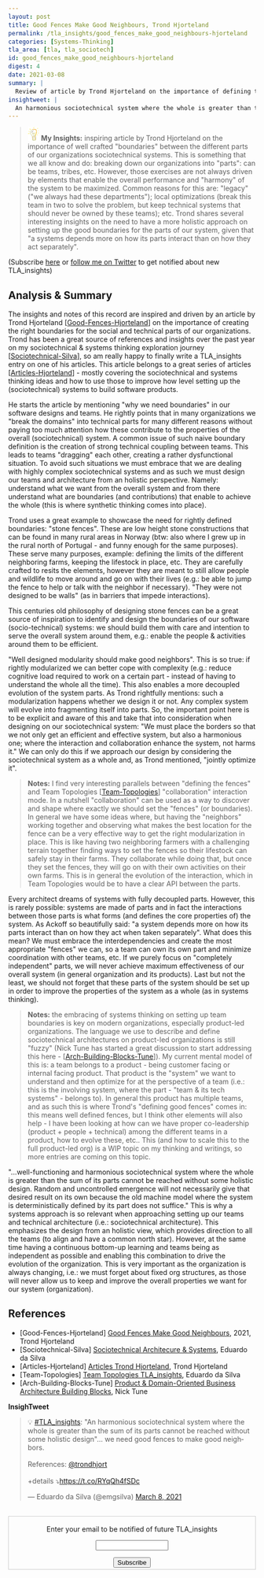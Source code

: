 ```yaml
---
layout: post
title: Good Fences Make Good Neighbours, Trond Hjorteland
permalink: /tla_insights/good_fences_make_good_neighbours-hjorteland
categories: [Systems-Thinking]
tla_area: [tla, tla_sociotech]
id: good_fences_make_good_neighbours-hjorteland
digest: 4
date: 2021-03-08
summary: |
  Review of article by Trond Hjorteland on the importance of defining the appropriate teams and technical systems boundaries. This can only be achieved by having an holistic approach to what we want to accomplish on the system that "contains" the parts (i.e.: systems thinking approach). Failing to do so will lead to local optimizations and not having "good neighbors" (and as such not optimizing the effectiness of the systems).
insightweet: |
  An harmonious sociotechnical system where the whole is greater than the sum of its parts cannot be reached without some holistic design. Random and uncontrolled emergence will not necessarily give that desired result on its own because the old machine model where the system is deterministically defined by its part does not suffice. (Trond Hjorteland)
---
```


> ![light](/assets/light-bulb.png) **My Insights:** inspiring article by Trond Hjorteland on the importance of well crafted "boundaries" between the different parts of our organizations sociotechnical systems. This is something that we all know and do: breaking down our organizations into "parts": can be teams, tribes, etc. However, those exercises are not always driven by elements that enable the overall performance and "harmony" of the system to be maximized. Common reasons for this are: "legacy" ("we always had these departments"); local optimizations (break this team in two to solve the problem, but keep technical systems that should never be owned by these teams); etc. Trond shares several interesting insights on the need to have a more holistic approach on setting up the good boundaries for the parts of our system, given that "a systems depends more on how its parts interact than on how they act separately".

(Subscribe <a href="https://tinyletter.com/tla_insights" target="_blank">here</a> or <a href="https://twitter.com/emgsilva">follow me on Twitter</a> to get notified about new TLA_insights)

## Analysis & Summary

The insights and notes of this record are inspired and driven by an article by Trond Hjorteland [<a href="#good-fences-hjorteland">Good-Fences-Hjorteland</a>] on the importance of creating the right boundaries for the social and technical parts of our organizations. Trond has been a great source of references and insights over the past year on my sociotechnical & systems thinking exploration journey [<a href="#sociotechnical-silva">Sociotechnical-Silva</a>], so am really happy to finally write a TLA_insights entry on one of his articles. This article belongs to a great series of articles [<a href="#articles-hjorteland">Articles-Hjorteland</a>] - mostly covering the sociotechnical and systems thinking ideas and how to use those to improve how level setting up the (sociotechnical) systems to build software products.

He starts the article by mentioning "why we need boundaries" in our software designs and teams. He rightly points that in many organizations we "break the domains" into technical parts for many different reasons without paying too much attention how these contribute to the properties of the overall (sociotechnical) system. A common issue of such naive boundary definition is the creation of strong technical coupling between teams. This leads to teams "dragging" each other, creating a rather dysfunctional situation. To avoid such situations we must embrace that we are dealing with highly complex sociotechnical systems and as such we must design our teams and architecture from an holistic perspective. Namely: understand what we want from the overall system and from there understand what are boundaries (and contributions) that enable to achieve the whole (this is where synthetic thinking comes into place).

Trond uses a great example to showcase the need for rightly defined boundaries: "stone fences". These are low height stone constructions that can be found in many rural areas in Norway (btw: also where I grew up in the rural north of Portugal - and funny enough for the same purposes). These serve many purposes, example: defining the limits of the different neighboring farms, keeping the lifestock in place, etc. They are carefully crafted to resits the elements, however they are meant to still allow people and wildlife to move around and go on with their lives (e.g.: be able to jump the fence to help or talk with the neighbor if necessary). "They were not designed to be walls" (as in barriers that impede interactions).

This centuries old philosophy of designing stone fences can be a great source of inspiration to identify and design the boundaries of our software (socio-technical) systems: we should build them with care and intention to serve the overall system around them, e.g.: enable the people & activities around them to be efficient.

"Well designed modularity should make good neighbors". This is so true: if rightly modularized we can better cope with complexity (e.g.: reduce cognitive load required to work on a certain part - instead of having to understand the whole all the time). This also enables a more decoupled evolution of the system parts. As Trond rightfully mentions: such a modularization happens whether we design it or not. Any complex system will evolve into fragmenting itself into parts. So, the important point here is to be explicit and aware of this and take that into consideration when designing on our sociotechnical system: "We must place the borders so that we not only get an efficient and effective system, but also a harmonious one; where the interaction and collaboration enhance the system, not harms it." We can only do this if we approach our design by considering the sociotechnical system as a whole and, as Trond mentioned, "jointly optimize it".

> **Notes:** I find very interesting parallels between "defining the fences" and Team Topologies [<a href="#team-topologies-tla">Team-Topologies</a>] "collaboration" interaction mode. In a nutshell "collaboration" can be used as a way to discover and shape where exactly we should set the "fences" (or boundaries). In general we have some ideas where, but having the "neighbors" working together and observing what makes the best location for the fence can be a very effective way to get the right modularization in place. This is like having two neighboring farmers with a challenging terrain together finding ways to set the fences so their lifestock can safely stay in their farms. They collaborate while doing that, but once they set the fences, they will go on with their own activities on their own farms. This is in general the evolution of the interaction, which in Team Topologies would be to have a clear API between the parts.

Every architect dreams of systems with fully decoupled parts. However, this is rarely possible: systems are made of parts and in fact the interactions between those parts is what forms (and defines the core properties of) the system. As Ackoff so beautifully said: "a system depends more on how its parts interact than on how they act when taken separately". What does this mean? We must embrace the interdependencies and create the most appropriate "fences" we can, so a team can own its own part and minimize coordination with other teams, etc. If we purely focus on "completely independent" parts, we will never achieve maximum effectiveness of our overall system (in general organization and its products). Last but not the least, we should not forget that these parts of the system should be set up in order to improve the properties of the system as a whole (as in systems thinking).

> **Notes:** the embracing of systems thinking on setting up team boundaries is key on modern organizations, especially product-led organizations. The language we use to describe and define sociotechnical architectures on product-led organizations is still "fuzzy" (Nick Tune has started a great discussion to start addressing this here -  [<a href="#arch-building-blocks-tune">Arch-Building-Blocks-Tune</a>]). My current mental model of this is: a team belongs to a product - being customer facing or internal facing product. That product is the "system" we want to understand and then optimize for at the perspective of a team (i.e.: this is the involving system, where the part - "team & its tech systems" - belongs to). In general this product has multiple teams, and as such this is where Trond's "defining good fences" comes in: this means well defined fences, but I think other elements will also help - I have been looking at how can we have proper co-leadership (product + people + technical) among the different teams in a product, how to evolve these, etc.. This (and how to scale this to the full product-led org) is a WIP topic on my thinking and writings, so more entries are coming on this topic.

"...well-functioning and harmonious sociotechnical system where the whole is greater than the sum of its parts cannot be reached without some holistic design. Random and uncontrolled emergence will not necessarily give that desired result on its own because the old machine model where the system is deterministically defined by its part does not suffice." This is why a systems approach is so relevant when approaching setting up our teams and technical architecture (i.e.: sociotechnical architecture). This emphasizes the design from an holistic view, which provides direction to all the teams (to align and have a common north star). However, at the same time having a continuous bottom-up learning and teams being as independent as possible and enabling this combination to drive the evolution of the organization. This is very important as the organization is always changing, i.e.: we must forget about fixed org structures, as those will never allow us to keep and improve the overall properties we want for our system (organization).

## References

- [Good-Fences-Hjorteland] [Good Fences Make Good Neighbours](https://www.linkedin.com/pulse/good-fences-make-neighbours-trond-hjorteland/), 2021, Trond Hjorteland<a name="good-fences-hjorteland"></a>
- [Sociotechnical-Silva] [Sociotechnical Architecure & Systems](https://esilva.net/sociotechnical), Eduardo da Silva <a name="sociotechnical-silva"></a>
- [Articles-Hjorteland] [Articles Trond Hjorteland](https://www.linkedin.com/in/trondhjort/detail/recent-activity/posts), Trond Hjorteland<a name="articles-hjorteland"></a>
- [Team-Topologies] [Team Topologies TLA_insights](https://esilva.net/tla_insights/team-topologies_skelton-pais), Eduardo da Silva <a name="team-topologies-tla"></a>
- [Arch-Building-Blocks-Tune] [Product & Domain-Oriented Business Architecture Building Blocks](https://github.com/NTCoding/prod-domain-biz-arch-building-blocks), Nick Tune <a name="arch-building-blocks-tune"></a>

**InsighTweet**

<blockquote class="twitter-tweet"><p lang="en" dir="ltr">💡 <a href="https://twitter.com/hashtag/TLA_insights?src=hash&amp;ref_src=twsrc%5Etfw">#TLA_insights</a>: &quot;An harmonious sociotechnical system where the whole is greater than the sum of its parts cannot be reached without some holistic design&quot;... we need good fences to make good neighbors.<br><br>References: <a href="https://twitter.com/trondhjort?ref_src=twsrc%5Etfw">@trondhjort</a><br><br>+details ⤵️<a href="https://t.co/RYqQh4fSDc">https://t.co/RYqQh4fSDc</a></p>&mdash; Eduardo da Silva (@emgsilva) <a href="https://twitter.com/emgsilva/status/1368957494362599426?ref_src=twsrc%5Etfw">March 8, 2021</a></blockquote> <script async src="https://platform.twitter.com/widgets.js" charset="utf-8"></script>

<br>

<form style="border:1px solid #ccc;padding:3px;text-align:center;" action="https://tinyletter.com/tla_insights"
  method="post" target="popupwindow"
  onsubmit="window.open('https://tinyletter.com/tla_insights', 'popupwindow', 'scrollbars=yes,width=800,height=600');return true">
  <p><label for="tlemail">Enter your email to be notified of future TLA_insights</label></p>
  <p><input type="text" style="width:140px" name="email" id="tlemail" /></p><input type="hidden" value="1"
    name="embed" /><input type="submit" value="Subscribe" />
</form>
